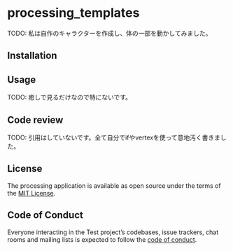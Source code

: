# processing_templates

TODO: 私は自作のキャラクターを作成し、体の一部を動かしてみました。

## Installation



## Usage

TODO: 癒しで見るだけなので特にないです。

## Code review

TODO: 引用はしていないです。全て自分でifやvertexを使って意地汚く書きました。



## License



The processing application is available as open source under the terms of the [MIT License](https://opensource.org/licenses/MIT).

## Code of Conduct

Everyone interacting in the Test project’s codebases, issue trackers, chat rooms and mailing lists is expected to follow the [code of conduct](https://github.com/[USERNAME]/processing_templates/blob/master/CODE_OF_CONDUCT.md).
